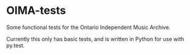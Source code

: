 OIMA-tests
==========

Some functional tests for the Ontario Independent Music Archive. 

Currently this only has basic tests, and is written in Python for use with py.test.
